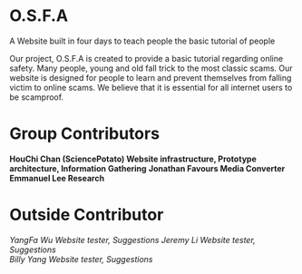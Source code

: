 # O.S.F.A

A Website built in four days to teach people the basic tutorial of people

Our project, O.S.F.A is created to provide a basic tutorial regarding online safety. Many people, young and old fall trick to the most classic scams. Our website is designed for people to learn and prevent themselves from falling victim to online scams. We believe that it is essential for all internet users to be scamproof.

# Group Contributors 

**HouChi Chan (SciencePotato) Website infrastructure, Prototype architecture, Information Gathering** 
**Jonathan Favours Media Converter**  
**Emmanuel Lee Research** 

# Outside Contributor
*YangFa Wu Website tester, Suggestions* 
*Jeremy Li Website tester, Suggestions*  
*Billy Yang Website tester, Suggestions* 